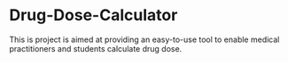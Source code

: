 # Drug-Dose-Calculator
This is project is aimed at providing an easy-to-use tool to enable medical practitioners and students calculate drug dose.